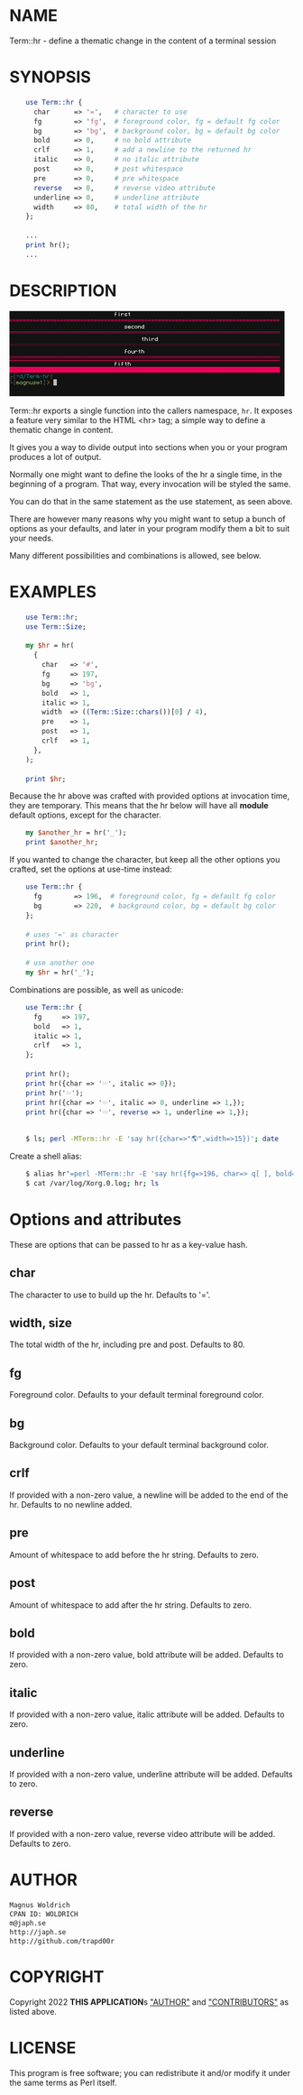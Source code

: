 # NAME

Term::hr - define a thematic change in the content of a terminal session

# SYNOPSIS

```perl
    use Term::hr {
      char      => '=',   # character to use
      fg        => 'fg',  # foreground color, fg = default fg color
      bg        => 'bg',  # background color, bg = default bg color
      bold      => 0,     # no bold attribute
      crlf      => 1,     # add a newline to the returned hr
      italic    => 0,     # no italic attribute
      post      => 0,     # post whitespace
      pre       => 0,     # pre whitespace
      reverse   => 0,     # reverse video attribute
      underline => 0,     # underline attribute
      width     => 80,    # total width of the hr
    };

    ...
    print hr();
    ...
```

# DESCRIPTION

![screenshot](/img/hr01.png)

Term::hr exports a single function into the callers namespace, `hr`.
It exposes a feature very similar to the HTML &lt;hr> tag; a simple way
to define a thematic change in content.

It gives you a way to divide output into sections when you or your program
produces a lot of output.

Normally one might want to define the looks of the hr a single time, in the
beginning of a program. That way, every invocation will be styled the same.

You can do that in the same statement as the use statement, as seen above.

There are however many reasons why you might want to setup a bunch of options as
your defaults, and later in your program modify them a bit to suit your needs.

Many different possibilities and combinations is allowed, see below.

# EXAMPLES

```perl
    use Term::hr;
    use Term::Size;

    my $hr = hr(
      {
        char   => '#',
        fg     => 197,
        bg     => 'bg',
        bold   => 1,
        italic => 1,
        width  => ((Term::Size::chars())[0] / 4),
        pre    => 1,
        post   => 1,
        crlf   => 1,
      },
    );

    print $hr;
```

Because the hr above was crafted with provided options at invocation time,
they are temporary. This means that the hr below will have all **module** default
options, except for the character.

```perl
    my $another_hr = hr('_');
    print $another_hr;
```

If you wanted to change the character, but keep all the other options
you crafted, set the options at use-time instead:

```perl
    use Term::hr {
      fg        => 196,  # foreground color, fg = default fg color
      bg        => 220,  # background color, bg = default bg color
    };

    # uses '=' as character
    print hr();

    # use another one
    my $hr = hr('_');
```

Combinations are possible, as well as unicode:

```perl
    use Term::hr {
      fg     => 197,
      bold   => 1,
      italic => 1,
      crlf   => 1,
    };

    print hr();
    print hr({char => '𝄘', italic => 0});
    print hr('𝄘');
    print hr({char => '𝄘', italic => 0, underline => 1,});
    print hr({char => '𝄘', reverse => 1, underline => 1,});

```

```bash

    $ ls; perl -MTerm::hr -E 'say hr({char=>"🌎",width=>15})'; date
```

Create a shell alias:

```bash
    $ alias hr"=perl -MTerm::hr -E 'say hr({fg=>196, char=> q[ ], bold=>1,underline=>1,italic=>1})'"
    $ cat /var/log/Xorg.0.log; hr; ls
```

# Options and attributes

These are options that can be passed to hr as a key-value hash.

## char

The character to use to build up the hr.
Defaults to '='.

## width, size

The total width of the hr, including pre and post.
Defaults to 80.

## fg

Foreground color.
Defaults to your default terminal foreground color.

## bg

Background color.
Defaults to your default terminal background color.

## crlf

If provided with a non-zero value, a newline will be added to the end of the hr.
Defaults to no newline added.

## pre

Amount of whitespace to add before the hr string.
Defaults to zero.

## post

Amount of whitespace to add after the hr string.
Defaults to zero.

## bold

If provided with a non-zero value, bold attribute will be added.
Defaults to zero.

## italic

If provided with a non-zero value, italic attribute will be added.
Defaults to zero.
## underline

If provided with a non-zero value, underline attribute will be added.
Defaults to zero.

## reverse

If provided with a non-zero value, reverse video attribute will be added.
Defaults to zero.

# AUTHOR

    Magnus Woldrich
    CPAN ID: WOLDRICH
    m@japh.se
    http://japh.se
    http://github.com/trapd00r

# COPYRIGHT

Copyright 2022 **THIS APPLICATION**s ["AUTHOR"](#author) and ["CONTRIBUTORS"](#contributors) as listed
above.

# LICENSE

This program is free software; you can redistribute it and/or modify
it under the same terms as Perl itself.
